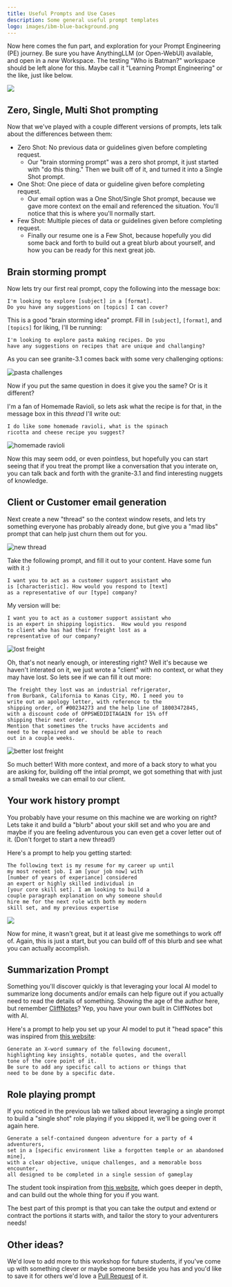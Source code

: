 ```yaml
---
title: Useful Prompts and Use Cases
description: Some general useful prompt templates
logo: images/ibm-blue-background.png
---
```


Now here comes the fun part, and exploration for your Prompt Engineering (PE) journey.
Be sure you have AnythingLLM (or Open-WebUI) available, and open in a _new_ Workspace.
The testing "Who is Batman?" workspace should be left alone for this.
Maybe call it "Learning Prompt Engineering" or the like, just like below.

![](../images/anythingllm_learning_pe.png)

## Zero, Single, Multi Shot prompting

Now that we've played with a couple different versions of prompts, lets talk about the differences between them:

- Zero Shot: No previous data or guidelines given before completing request.
  - Our "brain storming prompt" was a zero shot prompt, it just started with "do this thing." Then we built off of it, and turned it into a Single Shot prompt.
- One Shot: One piece of data or guideline given before completing request.
  - Our email option was a One Shot/Single Shot prompt, because we gave more context on the email and referenced the situation. You'll notice that this is where you'll normally start.
- Few Shot: Multiple pieces of data or guidelines given before completing request.
  - Finally our resume one is a Few Shot, because hopefully you did some back and forth to build out a great blurb about yourself, and how you can be ready for this next great job.

## Brain storming prompt

Now lets try our first real prompt, copy the following into the message box:
```
I'm looking to explore [subject] in a [format].
Do you have any suggestions on [topics] I can cover?
```

This is a good "brain storming idea" prompt. Fill in `[subject]`, `[format]`, and `[topics]` for liking,
I'll be running:
```
I'm looking to explore pasta making recipes. Do you
have any suggestions on recipes that are unique and challanging?
```

As you can see granite-3.1 comes back with some very challenging options:

![pasta challenges](../images/anythingllm_pasta_challenges.png)

Now if you put the same question in does it give you the same? Or is it different?

I'm a fan of Homemade Ravioli, so lets ask what the recipe is for that, in the message box in this _thread_ I'll write
out:
```
I do like some homemade ravioli, what is the spinach
ricotta and cheese recipe you suggest?
```

![homemade ravioli](../images/anythingllm_homemade_ravioli.png)

Now this may seem odd, or even pointless, but hopefully you can start seeing that if you treat the prompt like
a conversation that you interate on, you can talk back and forth with the granite-3.1 and find interesting
nuggets of knowledge.

## Client or Customer email generation

Next create a new "thread" so the context window resets, and lets try something everyone has probably already
done, but give you a "mad libs" prompt that can help just churn them out for you.

![new thread](../images/anythingllm_new_thread.png)

Take the following prompt, and fill it out to your content. Have some fun with it :)
```
I want you to act as a customer support assistant who
is [characteristic]. How would you respond to [text]
as a representative of our [type] company?
```

My version will be:
```
I want you to act as a customer support assistant who
is an expert in shipping logistics.  How would you respond
to client who has had their freight lost as a
representative of our company?
```

![lost freight](../images/anythingllm_lost_freight.png)

Oh, that's not nearly enough, or interesting right? Well it's because we haven't interated on it, we just wrote a "client" with no context, or what they may
have lost. So lets see if we can fill it out more:
```
The freight they lost was an industrial refrigerator,
from Burbank, California to Kanas City, MO. I need you to
write out an apology letter, with reference to the
shipping order, of #00234273 and the help line of 18003472845,
with a discount code of OPPSWEDIDITAGAIN for 15% off
shipping their next order.
Mention that sometimes the trucks have accidents and
need to be repaired and we should be able to reach
out in a couple weeks.
```

![better lost freight](../images/anythingllm_better_lost_freight.png)

So much better! With more context, and more of a back story to what you are asking for, building off the intial prompt, we got something
that with just a small tweaks we can email to our client.

## Your work history prompt

You probably have your resume on this machine we are working on right? Lets take it and build a "blurb" about your skill set and who you are
and maybe if you are feeling adventurous you can even get a cover letter out of it. (Don't forget to start a new thread!)

Here's a prompt to help you getting started:
```
The following text is my resume for my career up until
my most recent job. I am [your job now] with
[number of years of experiance] considered
an expert or highly skilled individual in
[your core skill set]. I am looking to build a
couple paragraph explanation on why someone should
hire me for the next role with both my modern
skill set, and my previous expertise
```

![](../images/anythingllm_resume.png)

Now for mine, it wasn't great, but it at least give me somethings to work off of. Again, this is just a start, but you can build off of this blurb and
see what you can actually accomplish.

## Summarization Prompt

Something you'll discover quickly is that leveraging your local AI model to summarize long documents and/or emails can help figure out if you
actually need to read the details of something. Showing the age of the author here, but remember [CliffNotes](https://en.wikipedia.org/wiki/CliffsNotes)? Yep, you have your own
built in CliffNotes bot with AI.

Here's a prompt to help you set up your AI model to put it "head space" this was inspired from [this website](https://narrato.io/blog/get-precise-insights-with-30-chatgpt-prompts-for-summary-generation/):

```
Generate an X-word summary of the following document,
highlighting key insights, notable quotes, and the overall
tone of the core point of it.
Be sure to add any specific call to actions or things that
need to be done by a specific date.
```

## Role playing prompt

If you noticed in the previous lab we talked about leveraging a single prompt to build a
"single shot" role playing if you skipped it, we'll be going over it again here.

```
Generate a self-contained dungeon adventure for a party of 4 adventurers,
set in a [specific environment like a forgotten temple or an abandoned mine],
with a clear objective, unique challenges, and a memorable boss encounter,
all designed to be completed in a single session of gameplay
```

The student took inspiration from [this website](https://www.the-enchanted-scribe.com/post/6-steps-one-prompt-using-chatgpt-to-generate-one-shot-d-d-adventures), which goes deeper in depth, and can build out the
whole thing for you if you want.

The best part of this prompt is that you can take the output and extend or contract
the portions it starts with, and tailor the story to your adventurers needs!

## Other ideas?

We'd love to add more to this workshop for future students, if you've come up with something
clever or maybe someone beside you has and you'd like to save it for others we'd love
a [Pull Request](https://github.com/IBM/opensource-ai-workshop/tree/main/docs/lab-5) of it.
